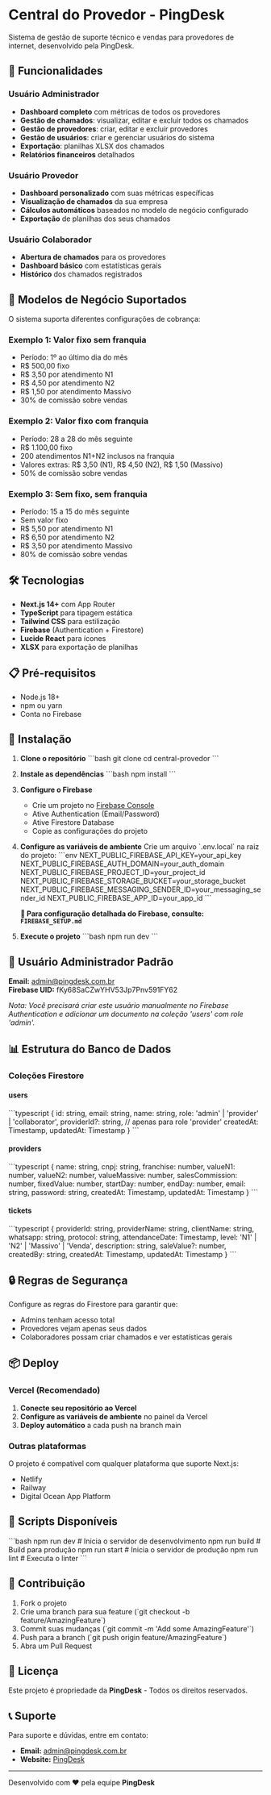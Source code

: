 # Central do Provedor - PingDesk

Sistema de gestão de suporte técnico e vendas para provedores de internet, desenvolvido pela PingDesk.

## 🚀 Funcionalidades

### Usuário Administrador
- **Dashboard completo** com métricas de todos os provedores
- **Gestão de chamados**: visualizar, editar e excluir todos os chamados
- **Gestão de provedores**: criar, editar e excluir provedores
- **Gestão de usuários**: criar e gerenciar usuários do sistema
- **Exportação**: planilhas XLSX dos chamados
- **Relatórios financeiros** detalhados

### Usuário Provedor
- **Dashboard personalizado** com suas métricas específicas
- **Visualização de chamados** da sua empresa
- **Cálculos automáticos** baseados no modelo de negócio configurado
- **Exportação** de planilhas dos seus chamados

### Usuário Colaborador
- **Abertura de chamados** para os provedores
- **Dashboard básico** com estatísticas gerais
- **Histórico** dos chamados registrados

## 🎯 Modelos de Negócio Suportados

O sistema suporta diferentes configurações de cobrança:

### Exemplo 1: Valor fixo sem franquia
- Período: 1º ao último dia do mês
- R$ 500,00 fixo
- R$ 3,50 por atendimento N1
- R$ 4,50 por atendimento N2
- R$ 1,50 por atendimento Massivo
- 30% de comissão sobre vendas

### Exemplo 2: Valor fixo com franquia
- Período: 28 a 28 do mês seguinte
- R$ 1.100,00 fixo
- 200 atendimentos N1+N2 inclusos na franquia
- Valores extras: R$ 3,50 (N1), R$ 4,50 (N2), R$ 1,50 (Massivo)
- 50% de comissão sobre vendas

### Exemplo 3: Sem fixo, sem franquia
- Período: 15 a 15 do mês seguinte
- Sem valor fixo
- R$ 5,50 por atendimento N1
- R$ 6,50 por atendimento N2
- R$ 3,50 por atendimento Massivo
- 80% de comissão sobre vendas

## 🛠️ Tecnologias

- **Next.js 14+** com App Router
- **TypeScript** para tipagem estática
- **Tailwind CSS** para estilização
- **Firebase** (Authentication + Firestore)
- **Lucide React** para ícones
- **XLSX** para exportação de planilhas

## 📋 Pré-requisitos

- Node.js 18+ 
- npm ou yarn
- Conta no Firebase

## 🚀 Instalação

1. **Clone o repositório**
\`\`\`bash
git clone <repository-url>
cd central-provedor
\`\`\`

2. **Instale as dependências**
\`\`\`bash
npm install
\`\`\`

3. **Configure o Firebase**
   - Crie um projeto no [Firebase Console](https://console.firebase.google.com)
   - Ative Authentication (Email/Password)
   - Ative Firestore Database
   - Copie as configurações do projeto

4. **Configure as variáveis de ambiente**
   Crie um arquivo \`.env.local\` na raiz do projeto:
\`\`\`env
NEXT_PUBLIC_FIREBASE_API_KEY=your_api_key
NEXT_PUBLIC_FIREBASE_AUTH_DOMAIN=your_auth_domain
NEXT_PUBLIC_FIREBASE_PROJECT_ID=your_project_id
NEXT_PUBLIC_FIREBASE_STORAGE_BUCKET=your_storage_bucket
NEXT_PUBLIC_FIREBASE_MESSAGING_SENDER_ID=your_messaging_sender_id
NEXT_PUBLIC_FIREBASE_APP_ID=your_app_id
\`\`\`
   
   **📖 Para configuração detalhada do Firebase, consulte: `FIREBASE_SETUP.md`**

5. **Execute o projeto**
\`\`\`bash
npm run dev
\`\`\`

## 👤 Usuário Administrador Padrão

**Email:** admin@pingdesk.com.br  
**Firebase UID:** fKy68SaCZwYHV53Jp7Pnv591FY62

*Nota: Você precisará criar este usuário manualmente no Firebase Authentication e adicionar um documento na coleção 'users' com role 'admin'.*

## 📊 Estrutura do Banco de Dados

### Coleções Firestore

#### users
\`\`\`typescript
{
  id: string,
  email: string,
  name: string,
  role: 'admin' | 'provider' | 'collaborator',
  providerId?: string, // apenas para role 'provider'
  createdAt: Timestamp,
  updatedAt: Timestamp
}
\`\`\`

#### providers
\`\`\`typescript
{
  name: string,
  cnpj: string,
  franchise: number,
  valueN1: number,
  valueN2: number,
  valueMassive: number,
  salesCommission: number,
  fixedValue: number,
  startDay: number,
  endDay: number,
  email: string,
  password: string,
  createdAt: Timestamp,
  updatedAt: Timestamp
}
\`\`\`

#### tickets
\`\`\`typescript
{
  providerId: string,
  providerName: string,
  clientName: string,
  whatsapp: string,
  protocol: string,
  attendanceDate: Timestamp,
  level: 'N1' | 'N2' | 'Massivo' | 'Venda',
  description: string,
  saleValue?: number,
  createdBy: string,
  createdAt: Timestamp,
  updatedAt: Timestamp
}
\`\`\`

## 🔒 Regras de Segurança

Configure as regras do Firestore para garantir que:
- Admins tenham acesso total
- Provedores vejam apenas seus dados
- Colaboradores possam criar chamados e ver estatísticas gerais

## 📦 Deploy

### Vercel (Recomendado)

1. **Conecte seu repositório ao Vercel**
2. **Configure as variáveis de ambiente** no painel da Vercel
3. **Deploy automático** a cada push na branch main

### Outras plataformas

O projeto é compatível com qualquer plataforma que suporte Next.js:
- Netlify
- Railway
- Digital Ocean App Platform

## 📝 Scripts Disponíveis

\`\`\`bash
npm run dev          # Inicia o servidor de desenvolvimento
npm run build        # Build para produção
npm run start        # Inicia o servidor de produção
npm run lint         # Executa o linter
\`\`\`

## 🤝 Contribuição

1. Fork o projeto
2. Crie uma branch para sua feature (\`git checkout -b feature/AmazingFeature\`)
3. Commit suas mudanças (\`git commit -m 'Add some AmazingFeature'\`)
4. Push para a branch (\`git push origin feature/AmazingFeature\`)
5. Abra um Pull Request

## 📄 Licença

Este projeto é propriedade da **PingDesk** - Todos os direitos reservados.

## 📞 Suporte

Para suporte e dúvidas, entre em contato:
- **Email:** admin@pingdesk.com.br
- **Website:** [PingDesk](https://pingdesk.com.br)

---

Desenvolvido com ❤️ pela equipe **PingDesk**
